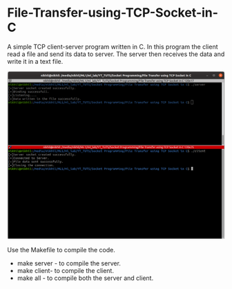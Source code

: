 # File-Transfer-using-TCP-Socket-in-C
A simple TCP client-server program written in C. In this program the client read a file and send its data to server. The server then receives the data and write it in a text file.

<img src="img/File Transfer TCP.png">

Use the Makefile to compile the code.
<ul>
<li>make server - to compile the server.</li>
<li>make client- to compile the client.</li>
<li>make all - to compile both the server and client.</li>
</ul>
